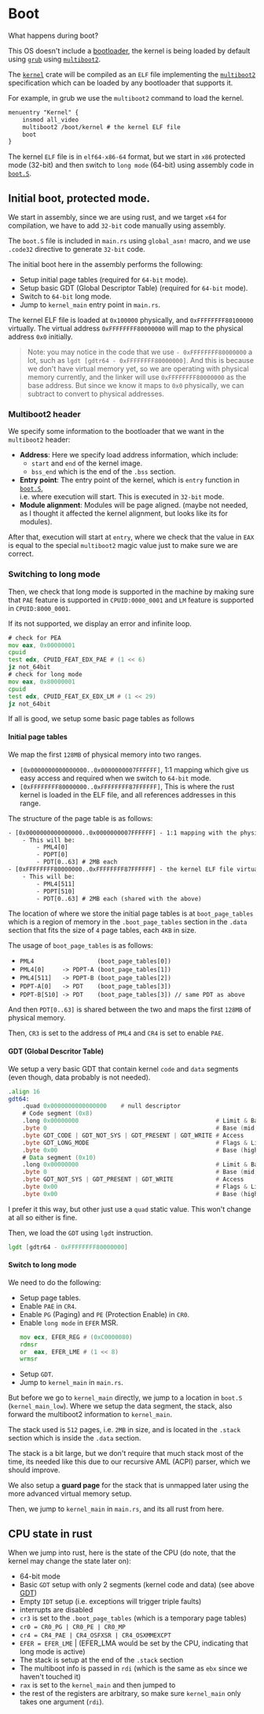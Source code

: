 # Boot

What happens during boot?

This OS doesn't include a [bootloader], the kernel is being loaded by default using [`grub`] using [`multiboot2`].

The [`kernel`] crate will be compiled as an `ELF` file implementing the [`multiboot2`] specification which can
be loaded by any bootloader that supports it.

For example, in grub we use the `multiboot2` command to load the kernel.

```txt
menuentry "Kernel" {
    insmod all_video
    multiboot2 /boot/kernel # the kernel ELF file
    boot
}
```

The kernel `ELF` file is in `elf64-x86-64` format, but we start in `x86` protected mode (32-bit) and then switch to `long mode` (64-bit) using assembly code in [`boot.S`].

## Initial boot, protected mode.

We start in assembly, since we are using rust, and we target `x64` for compilation, we have to add `32-bit` code manually using assembly.

The `boot.S` file is included in `main.rs` using `global_asm!` macro, and we use `.code32` directive to generate
`32-bit` code.

The initial boot here in the assembly performs the following:
- Setup initial page tables (required for `64-bit` mode).
- Setup basic GDT (Global Descriptor Table) (required for `64-bit` mode).
- Switch to `64-bit` long mode.
- Jump to `kernel_main` entry point in `main.rs`.

The kernel ELF file is loaded at `0x100000` physically, and `0xFFFFFFFF80100000` virtually.
The virtual address `0xFFFFFFFF80000000` will map to the physical address `0x0` initially.

> Note: you may notice in the code that we use `- 0xFFFFFFFF80000000` a lot,
such as `lgdt [gdtr64 - 0xFFFFFFFF80000000]`. And this is because we don't have virtual memory yet,
so we are operating with physical memory currently, and the linker will use `0xFFFFFFFF80000000` as
the base address. But since we know it maps to `0x0` physically, we can subtract to convert to physical addresses.


### Multiboot2 header
We specify some information to the bootloader that we want in the `multiboot2` header:

- **Address**: Here we specify load address information, which include:
    - `start` and `end` of the kernel image.
    - `bss_end` which is the end of the `.bss` section.
- **Entry point**: The entry point of the kernel, which is `entry` function in [`boot.S`],\
 i.e. where execution will start. This is executed in `32-bit` mode.
- **Module alignment**: Modules will be page aligned. (maybe not needed, as I thought it affected the kernel alignment, but looks like its for modules).

After that, execution will start at `entry`, where we check that the value in `EAX`
is equal to the special `multiboot2` magic value just to make sure we are correct.

### Switching to long mode
Then, we check that long mode is supported in the machine by making sure that `PAE` feature is supported in `CPUID:0000_0001` and `LM` feature is supported in `CPUID:8000_0001`.

If its not supported, we display an error and infinite loop.
```asm
# check for PEA
mov eax, 0x00000001
cpuid
test edx, CPUID_FEAT_EDX_PAE # (1 << 6)
jz not_64bit
# check for long mode
mov eax, 0x80000001
cpuid
test edx, CPUID_FEAT_EX_EDX_LM # (1 << 29)
jz not_64bit
```

If all is good, we setup some basic page tables as follows


#### Initial page tables

We map the first `128MB` of physical memory into two ranges.

- `[0x0000000000000000..0x0000000007FFFFFF]`, 1:1 mapping which give us easy access and required when we switch to `64-bit` mode.
- `[0xFFFFFFFF80000000..0xFFFFFFFF87FFFFFF]`, This is where the rust kernel is loaded in the ELF file, and all references addresses in this range.

The structure of the page table is as follows:
```txt
- [0x0000000000000000..0x0000000007FFFFFF] - 1:1 mapping with the physical pages
    - This will be:
        - PML4[0]
        - PDPT[0]
        - PDT[0..63] # 2MB each
- [0xFFFFFFFF80000000..0xFFFFFFFF87FFFFFF] - the kernel ELF file virtual address space
    - This will be:
        - PML4[511]
        - PDPT[510]
        - PDT[0..63] # 2MB each (shared with the above)
```

The location of where we store the initial page tables is at `boot_page_tables` which is a region of memory
in the `.boot_page_tables` section in the `.data` section that fits the size of `4` page tables,
each `4KB` in size.

The usage of `boot_page_tables` is as follows:
- `PML4                  (boot_page_tables[0])`
- `PML4[0]     -> PDPT-A (boot_page_tables[1])`
- `PML4[511]   -> PDPT-B (boot_page_tables[2])`
- `PDPT-A[0]   -> PDT    (boot_page_tables[3])`
- `PDPT-B[510] -> PDT    (boot_page_tables[3]) // same PDT as above`

And then `PDT[0..63]` is shared between the two and maps the first `128MB` of physical memory.

Then, `CR3` is set to the address of `PML4` and `CR4` is set to enable `PAE`.

#### GDT (Global Descritor Table)

We setup a very basic GDT that contain kernel `code` and `data` segments (even though, data probably is not needed).

```asm
.align 16
gdt64:
    .quad 0x0000000000000000    # null descriptor
    # Code segment (0x8)
    .long 0x00000000                                       # Limit & Base (low, bits 0-15)
    .byte 0                                                # Base (mid, bits 16-23)
    .byte GDT_CODE | GDT_NOT_SYS | GDT_PRESENT | GDT_WRITE # Access
    .byte GDT_LONG_MODE                                    # Flags & Limit (high, bits 16-19)
    .byte 0x00                                             # Base (high, bits 24-31)
    # Data segment (0x10)
    .long 0x00000000                                       # Limit & Base (low, bits 0-15)
    .byte 0                                                # Base (mid, bits 16-23)
    .byte GDT_NOT_SYS | GDT_PRESENT | GDT_WRITE            # Access
    .byte 0x00                                             # Flags & Limit (high, bits 16-19)
    .byte 0x00                                             # Base (high, bits 24-31)
```

I prefer it this way, but other just use a `quad` static value. This won't change at all so either is fine.

Then, we load the `GDT` using `lgdt` instruction.

```asm
lgdt [gdtr64 - 0xFFFFFFFF80000000]
```

#### Switch to long mode

We need to do the following:
- Setup page tables.
- Enable `PAE` in `CR4`.
- Enable `PG` (Paging) and `PE` (Protection Enable) in `CR0`.
- Enable `long mode` in `EFER` MSR.
    ```asm
    mov ecx, EFER_REG # (0xC0000080)
    rdmsr
    or  eax, EFER_LME # (1 << 8)
    wrmsr
    ```
- Setup `GDT`.
- Jump to `kernel_main` in `main.rs`.

But before we go to `kernel_main` directly, we jump to a location in `boot.S` (`kernel_main_low`).
Where we setup the data segment, the stack, also forward the multiboot2 information to `kernel_main`.

The stack used is `512` pages, i.e. `2MB` in size, and is located in the `.stack` section
which is inside the `.data` section.

The stack is a bit large, but we don't require that much stack most of the time,
its needed like this due to our recursive AML (ACPI) parser, which we should improve.

We also setup a **guard page** for the stack that is unmapped later using the more advanced virtual memory setup.


Then, we jump to `kernel_main` in `main.rs`, and its all rust from here.

## CPU state in rust

When we jump into rust, here is the state of the CPU (do note, that the kernel may change the state later on):
- 64-bit mode
- Basic `GDT` setup with only 2 segments (kernel code and data) (see above [GDT](#gdt-global-descritor-table))
- Empty `IDT` setup (i.e. exceptions will trigger triple faults)
- interrupts are disabled
- `cr3` is set to the `.boot_page_tables` (which is a temporary page tables)
- `cr0 = CR0_PG | CR0_PE | CR0_MP`
- `cr4 = CR4_PAE | CR4_OSFXSR | CR4_OSXMMEXCPT`
- `EFER = EFER_LME` | (EFER_LMA would be set by the CPU, indicating that long mode is active)
- The stack is setup at the end of the `.stack` section
- The multiboot info is passed in `rdi` (which is the same as `ebx` since we haven't touched it)
- `rax` is set to the `kernel_main` and then jumped to
- the rest of the registers are arbitrary, so make sure `kernel_main` only takes one argument (`rdi`).


[bootloader]: https://en.wikipedia.org/wiki/Bootloader
[`grub`]: https://en.wikipedia.org/wiki/GNU_GRUB
[`multiboot2`]: https://www.gnu.org/software/grub/manual/multiboot2/multiboot.html
[`kernel`]: https://github.com/Amjad50/Emerald/tree/master/kernel
[`boot.S`]: https://github.com/Amjad50/Emerald/blob/master/kernel/src/boot.S
